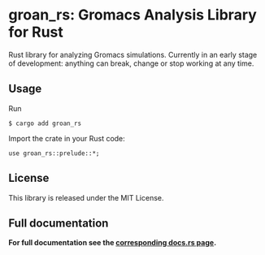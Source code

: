 # groan_rs: Gromacs Analysis Library for Rust

Rust library for analyzing Gromacs simulations. Currently in an early stage of development: anything can break, change or stop working at any time.

## Usage
Run

```
$ cargo add groan_rs
```

Import the crate in your Rust code:
```
use groan_rs::prelude::*;
```

## License
This library is released under the MIT License.


## Full documentation
**For full documentation see the [corresponding docs.rs page](https://docs.rs/groan_rs/latest/groan_rs/).**